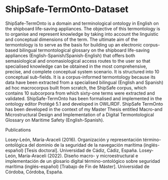 # ShipSafe-TermOnto-Dataset
ShipSafe-TermOnto is a domain and terminological ontology in English on the shipboard life-saving appliances. The objective of this termontology is to organise and represent knowledge by taking into account the linguistic and conceptual dimensions of the term. The ultimate aim of the termontology is to serve as the basis for building up an electronic corpus-based bilingual termontological glossary on the shipboard life-saving appliances (English-Spanish/Spanish-English) that offers both semasiological and onomasiological access routes to the user so that specialised knowledge can be obtained in the most comprehensive, precise, and complete conceptual system scenario. It is structured into 10 conceptual sub-fields. It is a corpus-informed termontology because its data have been extracted from a specialised bilingual (English and Spanish) ad hoc macrocorpus built from scratch, the ShipSafe corpus, which contains 10 subcorpora from which sixty-one terms were extracted and validated. ShipSafe-TermOnto has been formalised and implemented in the ontology editor Protégé 5.1 and developed in OWL/RDF. ShipSafe TermOnto has been developed in the context of my Master Thesis entitled Macro-and Microstructural Design and Implementation of a Digital Termontological Glossary on Maritime Safety (English-Spanish).

Publications

Losey-León, María-Araceli (2016). Organización y representación término-ontológica del dominio de la seguridad de la navegación marítima (inglés-español) [Tesis doctoral]. Universidad de Cádiz, Cádiz, España.
Losey-León, María-Araceli (2022). Diseño macro- y microestructural e implementación de un glosario digital término-ontológico sobre seguridad marítima (inglés-español) [Trabajo de Fin de Máster]. Universidad de Córdoba, Córdoba, España.

